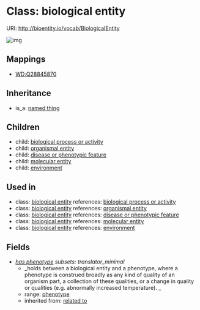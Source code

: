 # Class: biological entity




URI: http://bioentity.io/vocab/BiologicalEntity

![img](http://yuml.me/diagram/nofunky/class/\[NamedThing]^-\[BiologicalEntity|has_phenotype:phenotype%20%3F],%20\[BiologicalEntity]^-\[BiologicalProcessOrActivity],%20\[BiologicalEntity]^-\[DiseaseOrPhenotypicFeature],%20\[BiologicalEntity]^-\[Environment],%20\[BiologicalEntity]^-\[MolecularEntity],%20\[BiologicalEntity]^-\[OrganismalEntity],%20)
## Mappings

 * [WD:Q28845870](http://purl.obolibrary.org/obo/WD_Q28845870)
## Inheritance

 *  is_a: [named thing](NamedThing.md)
## Children

 *  child: [biological process or activity](BiologicalProcessOrActivity.md)
 *  child: [organismal entity](OrganismalEntity.md)
 *  child: [disease or phenotypic feature](DiseaseOrPhenotypicFeature.md)
 *  child: [molecular entity](MolecularEntity.md)
 *  child: [environment](Environment.md)
## Used in

 *  class: [biological entity](BiologicalEntity.md) references: [biological process or activity](BiologicalProcessOrActivity.md)
 *  class: [biological entity](BiologicalEntity.md) references: [organismal entity](OrganismalEntity.md)
 *  class: [biological entity](BiologicalEntity.md) references: [disease or phenotypic feature](DiseaseOrPhenotypicFeature.md)
 *  class: [biological entity](BiologicalEntity.md) references: [molecular entity](MolecularEntity.md)
 *  class: [biological entity](BiologicalEntity.md) references: [environment](Environment.md)
## Fields

 * _[has phenotype](has_phenotype.md) *subsets: translator_minimal*_
    * _holds between a biological entity and a phenotype, where a phenotype is construed broadly as any kind of quality of an organism part, a collection of these qualities, or a change in quality or qualities (e.g. abnormally increased temperature). _
    * range: [phenotype](Phenotype.md)
    * inherited from: [related to](related_to.md)
